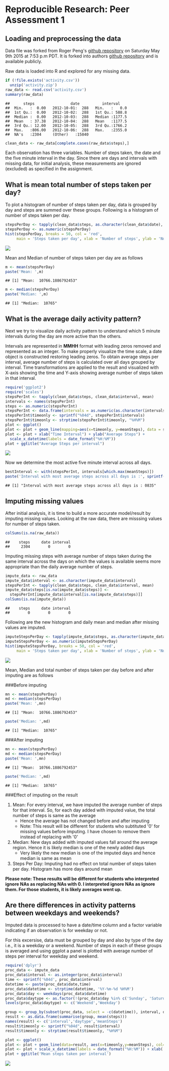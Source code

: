 # Reproducible Research: Peer Assessment 1



## Loading and preprocessing the data
Data file was forked from Roger Peng's [github repository][1] on Saturday May 9th 2015 at 7:53 p.m PDT.
It is forked into authors [github repository][2] and is available publicly.

Raw data is loaded into R and explored for any missing data.


```r
if (!file.exists('activity.csv'))
  unzip('activity.zip')
raw_data <- read.csv('activity.csv')
summary(raw_data)
```

```
##      steps                date          interval     
##  Min.   :  0.00   2012-10-01:  288   Min.   :   0.0  
##  1st Qu.:  0.00   2012-10-02:  288   1st Qu.: 588.8  
##  Median :  0.00   2012-10-03:  288   Median :1177.5  
##  Mean   : 37.38   2012-10-04:  288   Mean   :1177.5  
##  3rd Qu.: 12.00   2012-10-05:  288   3rd Qu.:1766.2  
##  Max.   :806.00   2012-10-06:  288   Max.   :2355.0  
##  NA's   :2304     (Other)   :15840
```

```r
clean_data <- raw_data[complete.cases(raw_data$steps),]
```

Each observation has three variables. Number of steps taken, the date and the five minute interval in the
day. Since there are days and intervals with missing data, for initial analysis, these measurements are ignored (excluded) as specified in the assignment.


## What is mean total number of steps taken per day?
To plot a histogram of number of steps taken per day, data is grouped by day and steps are summed over these groups. Following is a histogram of number of steps taken per day.


```r
stepsPerDay <- tapply(clean_data$steps, as.character(clean_data$date), sum)
stepsPerDay <- as.numeric(stepsPerDay)
hist(stepsPerDay, breaks = 50, col = 'red',
     main = 'Steps taken per day', xlab = 'Number of steps', ylab = 'Number of days')
```

![](Figs/part1a-1.png) 

Mean and Median of number of steps taken per day are as follows


```r
m <- mean(stepsPerDay)
paste('Mean: ',m)
```

```
## [1] "Mean:  10766.1886792453"
```

```r
m <- median(stepsPerDay)
paste('Median: ',m)
```

```
## [1] "Median:  10765"
```


## What is the average daily activity pattern?
Next we try to visualize daily activity pattern to understand which 5 minute intervals during the day are more active than the others.  

Intervals are represented in **MMHH** format with leading zeros removed and represented as an integer.
To make properly visualize the time scale, a date object is constructed restoring leading zeros. To obtain
average steps per interval, average number of steps is calculated over all days grouped by interval. Time
transformations are applied to the result and visualized with X-axis showing the time and Y-axis showing
average number of steps taken in that interval.


```r
require('ggplot2')
require('scales')
stepsPerInt <- tapply(clean_data$steps, clean_data$interval, mean)
intervals <- names(stepsPerInt)
steps <- as.numeric(stepsPerInt)
stepsPerInt <- data.frame(intervals = as.numeric(as.character(intervals)), meanSteps = steps)
stepsPerInt$timeonly <- sprintf("%04d", stepsPerInt$intervals)
stepsPerInt$timeonly <- strptime(stepsPerInt$timeonly, "%H%M")
plot <- ggplot()
plot <- plot + geom_line(mapping=aes(x=timeonly, y=meanSteps), data = stepsPerInt, size = 1)
plot <- plot + xlab("Time Interval") + ylab("Average Steps") +
  scale_x_datetime(labels = date_format("%H:%M"))
plot + ggtitle("Average Steps per interval")
```

![](Figs/unnamed-chunk-1-1.png) 

Now we determine the most active five minute interval across all days.


```r
bestInterval <- with(stepsPerInt, intervals[which.max(meanSteps)])
paste('Interval with most average steps across all days is :', sprintf('%04d',bestInterval))
```

```
## [1] "Interval with most average steps across all days is : 0835"
```

## Imputing missing values
After initial analysis, it is time to build a more accurate model/result by imputing missing values.
Looking at the raw data, there are misssing values for number of steps taken.


```r
colSums(is.na(raw_data))
```

```
##    steps     date interval 
##     2304        0        0
```

Imputing missing steps with average number of steps taken during the same interval across the days on which the values is available seems more appropriate than the daily average number of steps.


```r
impute_data <- raw_data
impute_data$interval <- as.character(impute_data$interval)
stepsPerInt <- tapply(clean_data$steps, clean_data$interval, mean)
impute_data$steps[is.na(impute_data$steps)] <- 
  stepsPerInt[impute_data$interval[is.na(impute_data$steps)]]
colSums(is.na(impute_data))
```

```
##    steps     date interval 
##        0        0        0
```

Following are the new histogram and daily mean and median after missing values are imputed.


```r
imputeStepsPerDay <- tapply(impute_data$steps, as.character(impute_data$date), sum)
imputeStepsPerDay <- as.numeric(imputeStepsPerDay)
hist(imputeStepsPerDay, breaks = 50, col = 'red',
     main = 'Steps taken per day', xlab = 'Number of steps', ylab = 'Number of days')
```

![](Figs/unnamed-chunk-5-1.png) 

Mean, Median and total number of steps taken per day before and after imputing are as follows


###Before imputing

```r
mn <- mean(stepsPerDay)
md <- median(stepsPerDay)
paste('Mean: ',mn)
```

```
## [1] "Mean:  10766.1886792453"
```

```r
paste('Median: ',md)
```

```
## [1] "Median:  10765"
```

###After imputing

```r
mn <- mean(stepsPerDay)
md <- median(stepsPerDay)
paste('Mean: ',mn)
```

```
## [1] "Mean:  10766.1886792453"
```

```r
paste('Median: ',md)
```

```
## [1] "Median:  10765"
```

###Effect of imputing on the result
  
  
1. Mean: For every interval, we have imputed the average number of steps for that interval. So, for each day added with imputed value, the total number of steps is same as the average
    * Hence the average has not changed before and after imputing
    * Note: This result will be different for students who subtituted '0' for missing values before imputing.
  I have chosen to remove them instead of replacing with '0'
2. Median: New days added with imputed values fall around the average region. Hence it is likely median is one of the newly added days
    * Very likely the new median is one of the imputed days and hence median is same as mean
3. Steps Per Day: Imputing had no effect on total number of steps taken per day. Histogram has more days around mean
  
  
**Please note: These results will be different for students who interpreted ignore NAs as replacing NAs with 0. I interpreted ignore NAs as ignore them. For those students, it is likely averages went up.**

## Are there differences in activity patterns between weekdays and weekends?
Imputed data is processed to have a date/time column and a factor variable indicating if an observation is for weekday or not.

For this excersise, data must be grouped by day and also by type of the day i.e., it is a weekday or a weekend. Number of steps in each of these groups is averaged and using ggplot a panel is plotted with average number of steps per interval for weekday and weekend.


```r
require('dplyr')
proc_data <- impute_data
proc_data$interval <- as.integer(proc_data$interval)
time <- sprintf('%04d', proc_data$interval)
datetime <- paste(proc_data$date,time)
proc_data$datetime <- strptime(datetime, '%Y-%m-%d %H%M')
proc_data$day <- weekdays(proc_data$datetime)
proc_data$daytype <- as.factor(!(proc_data$day %in% c('Sunday', 'Saturday')))
levels(proc_data$daytype) <- c('Weekend','Weekday')

group <- group_by(subset(proc_data, select = -c(datetime)), interval, daytype)
result <- as.data.frame(summarise(group, mean(steps)))
names(result) <- c('interval','daytype','meanSteps')
result$timeonly <- sprintf("%04d", result$interval)
result$timeonly <- strptime(result$timeonly, "%H%M")

plot <- ggplot()
plot <- plot + geom_line(data=result, aes(x=timeonly,y=meanSteps), col='red') + facet_grid(daytype ~ ., scales = "free")
plot <- plot + scale_x_datetime(labels = date_format("%H:%M")) + xlab('Interval') + ylab('Mean steps')
plot + ggtitle('Mean steps taken per interval')
```

![](Figs/unnamed-chunk-8-1.png) 



[1]: https://github.com/rdpeng/RepData_PeerAssessment1 "github repository"
[2]: https://github.com/ai2160/RepData_PeerAssessment1 "github repository"
